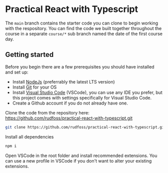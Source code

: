 # Practical React with Typescript

The `main` branch contains the starter code you can clone to begin working with the respository. You can find the code we built together throughout the course in a separate `course/*` sub branch named the date of the first course day.

## Getting started

Before you begin there are a few prerequisites you should have installed and set up:

- Install [NodeJs](https://nodejs.org/en/) (preferrably the latest LTS version)
- Install [Git](https://git-scm.com) for your OS
- Install [Visual Studio Code](https://code.visualstudio.com) (VSCode), you can use any IDE you prefer, but this project comes with settings specifically for Visual Studio Code.
- Create a Github account if you do not already have one.

Clone the code from the repository here: https://github.com/rudfoss/practical-react-with-typescript.git

```bash
git clone https://github.com/rudfoss/practical-react-with-typescript.git
```

Install all dependencies

```bash
npm i
```

Open VSCode in the root folder and install recommended extensions. You can use a new profile in VSCode if you don't want to alter your existing extensions.
